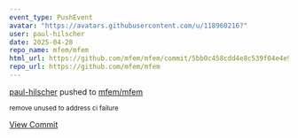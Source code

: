 ```yaml
---
event_type: PushEvent
avatar: "https://avatars.githubusercontent.com/u/118960216?"
user: paul-hilscher
date: 2025-04-28
repo_name: mfem/mfem
html_url: https://github.com/mfem/mfem/commit/5bb0c458cdd4e8c539f04e4e991393cbce411228
repo_url: https://github.com/mfem/mfem
---
```


<a href='https://github.com/paul-hilscher' target='_blank'>paul-hilscher</a> pushed to <a href='https://github.com/mfem/mfem' target='_blank'>mfem/mfem</a>

<small>remove unused to address ci failure</small>

<a href='https://github.com/mfem/mfem/commit/5bb0c458cdd4e8c539f04e4e991393cbce411228' target='_blank'>View Commit</a>